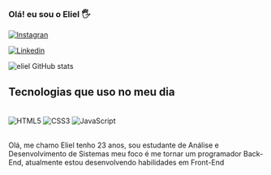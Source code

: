 

### Olá! eu sou o Eliel 🖐️

[![Instagran](https://img.shields.io/badge/Instagram-E4405F?style=for-the-badge&logo=instagram&logoColor=white)](https://instagram.com/e7mesq?igshid=MzRlODBiNWFlZA==)

[![Linkedin](https://img.shields.io/badge/LinkedIn-0077B5?style=for-the-badge&logo=linkedin&logoColor=white)](https://www.linkedin.com/in/eliel-mesquita0799/)

![eliel GitHub stats](https://github-readme-stats.vercel.app/api?username=eliel2107&show_icons=true&theme=onedark)

## Tecnologias que uso no meu dia

<div style="display: inline_block"><br/>
<img align="center" alt="HTML5" src="https://img.shields.io/badge/HTML5-E34F26?style=for-the-badge&logo=html5&logoColor=white">
<img align="center" alt="CSS3" src="https://img.shields.io/badge/CSS3-1572B6?style=for-the-badge&logo=css3&logoColor=white">
<img align="center" alt="JavaScript" src="https://img.shields.io/badge/JavaScript-F7DF1E?style=for-the-badge&logo=javascript&logoColor=black">
</div><br/>

Olá, me chamo Eliel tenho 23 anos, sou estudante de Análise e Desenvolvimento de Sistemas meu foco é me tornar um programador Back-End, atualmente estou desenvolvendo habilidades em Front-End
